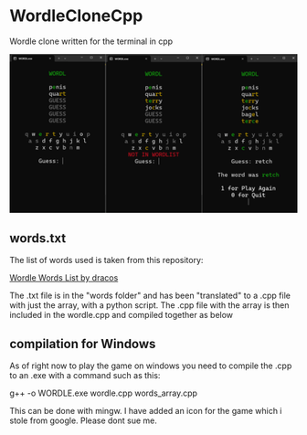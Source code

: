 # WordleCloneCpp

Wordle clone written for the terminal in cpp

![alt text](images/Wordl.png)

## words.txt

The list of words used is taken from this repository:

[Wordle Words List by dracos](https://gist.github.com/dracos/dd0668f281e685bad51479e5acaadb93)

The .txt file is in the "words folder" and has been "translated" to a .cpp file with just the array, with a python script. The .cpp file with the array is then included in the wordle.cpp and compiled together as below

## compilation for Windows

As of right now to play the game on windows you need to compile the .cpp to an .exe with a command such as this:

g++ -o WORDLE.exe wordle.cpp words_array.cpp

This can be done with mingw.
I have added an icon for the game which i stole from google. Please dont sue me.
